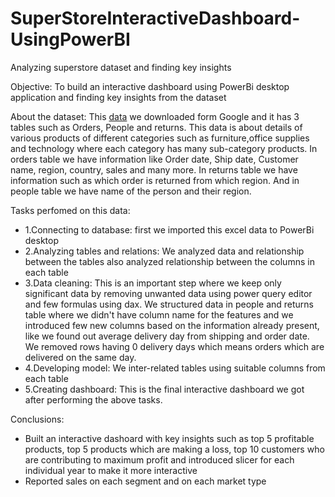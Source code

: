 # SuperStoreInteractiveDashboard-UsingPowerBI
Analyzing superstore dataset and finding key insights

Objective: To build an interactive dashboard using PowerBi desktop application and finding key insights from the dataset

About the dataset:
This [data](https://github.com/karthikdoijode/SuperStoreInteractiveDashboard-UsingPowerBI/blob/main/global_superstore_2016.xlsx) we downloaded form Google and it has 3 tables such as Orders, People and returns. This data is about details of various products of different categories such as furniture,office supplies and technology where each category has many sub-category products. In orders table we have information like Order date, Ship date, Customer name, region, country, sales and many more. In returns table we have information such as which order is returned from which region. And in people table we have name of the person and their region.

Tasks perfomed on this data:
- 1.Connecting to database: first we imported this excel data to PowerBi desktop
- 2.Analyzing tables and relations: We analyzed data and relationship between the tables also analyzed relationship between the columns in each table
- 3.Data cleaning: This is an important step where we keep only significant data by removing unwanted data using power query editor and few formulas using dax. We structured data in people and returns table where we didn't have column name for the features and we introduced few new columns based on the information already present, like we found out average delivery day from shipping and order date. We removed rows having 0 delivery days which means orders which are delivered on the same day.
- 4.Developing model: We inter-related tables using suitable columns from each table
- 5.Creating dashboard: This is the final interactive dashboard we got after performing the above tasks.


Conclusions:
- Built an interactive dashoard with key insights such as top 5 profitable products, top 5 products which are making a loss, top 10 customers who are contributing to maximum profit and introduced slicer for each individual year to make it more interactive
- Reported sales on each segment and on each market type
